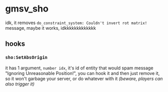 # gmsv_sho
idk, it removes `do_constraint_system: Couldn't invert rot matrix!` message, maybe it works, idkkkkkkkkkkkkk

## hooks
### `sho:SetAbsOrigin`
it has 1 argument, `number idx`, it's id of entity that would spam message "Ignoring Unreasonable Position!", you can hook it and then just remove it, so it won't garbage your server, or do whatever with it *(beware, players can also trigger it)*